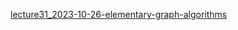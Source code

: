 [lecture31_2023-10-26-elementary-graph-algorithms](../../mooc/hias-algorithm/lecture31_2023-10-26-elementary-graph-algorithms.pdf#page=131)
